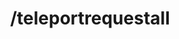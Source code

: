 ---
command:
  added: Pre-0.2.7
  aliases:
  - tprall
  - teleportaskall
  - tpaall
  configuration: []
  description: Sends a teleport request to everyone.
  permissions: []
  supports: {}
  usage: /teleportrequestall
layout: command
title: /teleportrequestall
---